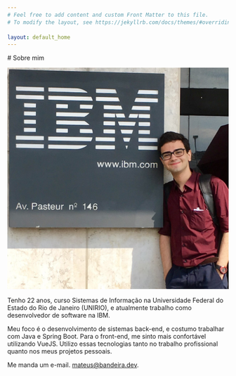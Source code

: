 ```yaml
---
# Feel free to add content and custom Front Matter to this file.
# To modify the layout, see https://jekyllrb.com/docs/themes/#overriding-theme-defaults

layout: default_home
---
```


<section id="about-me" markdown="1">
# Sobre mim

![Foto minha em frente ao prédio da IBM no Rio de Janeiro. Ao meu lado está uma placa quadrada, com o logotipo da IBM brando, num fundo preto.](/assets/profile-picture.jpg)

Tenho 22 anos, curso Sistemas de Informação na Universidade Federal do Estado do Rio de Janeiro (UNIRIO), e atualmente trabalho como desenvolvedor de software na IBM.

Meu foco é o desenvolvimento de sistemas back-end, e costumo trabalhar com Java e Spring Boot. Para o front-end, me sinto mais confortável utilizando VueJS. Utilizo essas tecnologias tanto no trabalho profissional quanto nos meus projetos pessoais.

Me manda um e-mail. [mateus@bandeira.dev](mailto:mateus@bandeira.dev).

</section>
